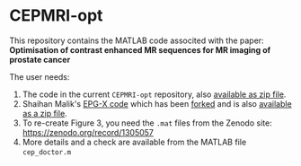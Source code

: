 # CEPMRI-opt
This repository contains the MATLAB code associted with the paper:
**Optimisation of contrast enhanced MR sequences for MR imaging of prostate cancer**

The user needs:
1) The code in the current `CEPMRI-opt` repository, also [available as zip file](https://github.com/UCL/CEPMRI-opt/archive/master.zip).
2) Shaihan Malik's [EPG-X code](https://github.com/mriphysics/EPG-X) which has been [forked](https://github.com/DANAJK/EPG-X) and is also [available as a zip file](https://github.com/DANAJK/EPG-X/archive/master.zip).  
3) To re-create Figure 3, you need the `.mat` files from the Zenodo site: https://zenodo.org/record/1305057 
4) More details and a check are available from the MATLAB file `cep_doctor.m`
